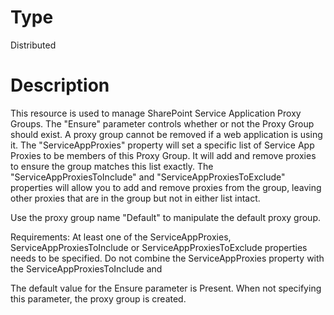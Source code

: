 # Type

Distributed

# Description

This resource is used to manage SharePoint Service Application Proxy Groups.
The "Ensure" parameter controls whether or not the Proxy Group should exist. A
proxy group cannot be removed if a web application is using it. The
"ServiceAppProxies" property will set a specific list of Service App Proxies
to be members of this Proxy Group. It will add and remove proxies to ensure
the group matches this list exactly. The "ServiceAppProxiesToInclude" and
"ServiceAppProxiesToExclude" properties will allow you to add and remove
proxies from the group, leaving other proxies that are in the group but not in
either list intact.

Use the proxy group name "Default" to manipulate the default proxy group.

Requirements:
At least one of the ServiceAppProxies, ServiceAppProxiesToInclude or
ServiceAppProxiesToExclude properties needs to be specified. Do not combine
the ServiceAppProxies property with the ServiceAppProxiesToInclude and

The default value for the Ensure parameter is Present. When not specifying this
parameter, the proxy group is created.

